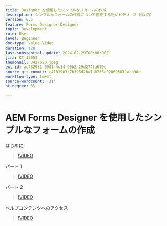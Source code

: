 ```yaml
---
title: Designer を使用したシンプルなフォームの作成
description: シンプルなフォームの作成について説明する短いビデオ（2 分以内）
version: 6.5
feature: Forms Designer,Designer
topic: Development
role: User
level: Beginner
doc-type: Value Video
duration: 128
last-substantial-update: 2024-02-29T00:00:00Z
jira: KT-15053
thumbnail: 3427620.jpeg
exl-id: ac482951-9941-4c14-95b2-29d274fa610e
source-git-commit: c4181907c7b398d2ba1a8735a028695831aca90e
workflow-type: tm+mt
source-wordcount: '31'
ht-degree: 3%

---
```


# AEM Forms Designer を使用したシンプルなフォームの作成

はじめに

>[!VIDEO](https://video.tv.adobe.com/v/3427622/?learn=on)

パート 1

>[!VIDEO](https://video.tv.adobe.com/v/3427620/?learn=on)

パート 2

>[!VIDEO](https://video.tv.adobe.com/v/3427621/?learn=on)

ヘルプコンテンツへのアクセス

>[!VIDEO](https://video.tv.adobe.com/v/3427622/?learn=on)

